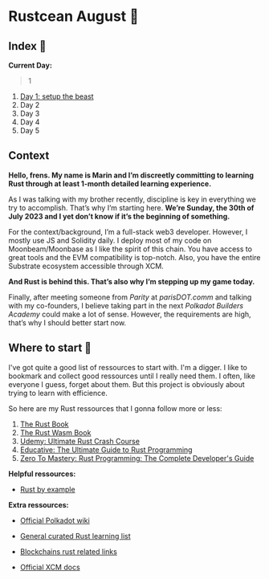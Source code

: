 # Rustcean August 🦀

## Index 🫡

**Current Day:**
> 1

 1. [Day 1: setup the beast](/posts/1.md)
 2. Day 2
 3. Day 3
 4. Day 4
 5. Day 5

## Context

**Hello, frens. My name is Marin and I’m discreetly committing to learning Rust through at least 1-month detailed learning experience.**

As I was talking with my brother recently, discipline is key in everything we try to accomplish. That’s why I’m starting here. **We’re Sunday, the 30th of July 2023 and I yet don’t know if it’s the beginning of something.**

For the context/background, I’m a full-stack web3 developer. However, I mostly use JS and Solidity daily. I deploy most of my code on Moonbeam/Moonbase as I like the spirit of this chain. You have access to great tools and the EVM compatibility is top-notch. Also, you have the entire Substrate ecosystem accessible through XCM.

**And Rust is behind this. That’s also why I’m stepping up my game today.**

Finally, after meeting someone from _Parity_ at _parisDOT.comm_ and talking with my co-founders, I believe taking part in the next _Polkadot Builders Academy_ could make a lot of sense. However, the requirements are high, that’s why I should better start now.

## Where to start 👀

I've got quite a good list of ressources to start with. I'm a digger. I like to bookmark and collect good ressources until I really need them. I often, like everyone I guess, forget about them.
But this project is obviously about trying to learn with efficience.

So here are my Rust ressources that I gonna follow more or less:

1) [The Rust Book](https://cwcmy04.na1.hubspotlinks.com/Ctc/I6+113/cWcMY04/VVBZhr8TdrFtW14Hskx1yL1ghW1sXT7r4WQT9bN5l4bjp3q8_QV1-WJV7CgBjxW504CnP6SGrw6N4NvpWZNVVTZW2nm8622tlh9LW99Sdkd7_Q50LW566V6G6TqLLQW80bkj21FhsdSW6BfqL14HCJssW3SFcvc2KdlD0W71MBcP7tWstyW7PHg3D8WvZS3Vmq1qJ3WJgVkW62dkBZ5vQWBbW4_rTLZ8Vs21JW8rBpCH7RWD5XW1P9G9F1KnbkMW4jFRwb7tjhLCN5xb9lNN4cm8W6J2cHf28SdBMN3lz3lvvl4nLN2jLjMcB9p2zVT6K6q7ZKlyCW8lg3ch5V10kP3q4q1)
2) [The Rust Wasm Book](https://cwcmy04.na1.hubspotlinks.com/Ctc/I6+113/cWcMY04/VVBZhr8TdrFtW14Hskx1yL1ghW1sXT7r4WQT9bN5l4bjp3q8_QV1-WJV7CgLl-W7rRDpm1Rg1qMW6VXyHK3w1DtgW96411W6X9xG3W3FMqdV2dZkv9W86_jnV1rtvTtW7kcW666kN7jxVKqGJk4_KYMSW8tNBLp95c8tzW92RdLT2pw8tjW8BS1kn6rhv9TW1NPQ-H2Kj_RQW1J1yhc2nQWPlW3LrPmX695pfKVX2F1d4Srb07W73D70F6cg6kPV15hxz2LJtgXW5zHZsR4f1_b1W5K7k2r8B3h5JW2kCM0q45BtGzW2wTFSf8RFclCW9dQvPW6FhwllN4mp3XmsfZjP3h381)
3) [Udemy: Ultimate Rust Crash Course](https://cwcmy04.na1.hubspotlinks.com/Ctc/I6+113/cWcMY04/VVBZhr8TdrFtW14Hskx1yL1ghW1sXT7r4WQT9bN5l4bj_3q90pV1-WJV7CgTlvW63Y7p54c-2bKV9fG3Y7QNYXZW6xR8KJ9f1zG2W6VB0MQ8S0NT_W2rGdLQ4tKSmGN3r0XD2MXd25W1tKvff83vHqSW3D6gjk5fHKttW3Db8wR7_zY0TN3LlvyYtd_XkW33nFfH1CwPFvW99wdBR6c5RMPW2sQtfB8_H2GLW3x-vnL4GXgBPW5jfqD04glmHQW6JZyCX9kzgMWW1N8Cr99l_bXNW6Gp0-46-300tW2F5kz-1wF-qlN1Zz9XYlbZGwW1y0y7w8-gztsW7jSYHk395353VTJ4FM6xKQq8VRWRG-1k2g_PW677vjH3_JvcXVGVY2f12yVN03k-01)
4) [Educative: The Ultimate Guide to Rust Programming](https://cwcmy04.na1.hubspotlinks.com/Ctc/I6+113/cWcMY04/VVBZhr8TdrFtW14Hskx1yL1ghW1sXT7r4WQT9bN5l4bj_3q90pV1-WJV7CgPptV4XQkg2nRrZGW5Bxsn_2QZCLXW2zNGll8qnG13W1vKfls9cFCw9W5ThzcV5ysgdqW52NLlX8jKPnGW9lDxPx7Pys_4W1lfGFw9cYpZ7N49m1pgTM3wPW2-GZh51fvZ2vW5Mn9zS6qHTkmVkwNCf8DzCPbW1JWY5c7w591XW1cKZ2K2PJKGsM_SJf0GcXQ3W84ZwGj7Sj90WN1zjR1vPpSZqW1zBmMT7x4q5cW1ZpHgD390p2qW5kncsv326XL9W8md8PT5Ks_pPW55JFVb3L4M0vW1VH79k3H60MmW2cfBVf1-mfBWW7spyZZ49MQp_W1C_4tG19kvtP29d1)
5) [Zero To Mastery: Rust Programming: The Complete Developer's Guide](https://cwcmy04.na1.hubspotlinks.com/Ctc/I6+113/cWcMY04/VVBZhr8TdrFtW14Hskx1yL1ghW1sXT7r4WQT9bN5l4bjJ3q905V1-WJV7CgTydN5-LFcTw1nBdW3gfLF76YBLL1W3HgSbm6BTNfxW3Nb6NB2tST_wW8GWW_Y7ml9MpVvMh8G7mHNxyW7tpzKr710tc8W4KQRBv444K7YW8QHy2P7K477yW3NT7sF6PDjVGW3nnRv73ZP0qTW4X0K9q3tH5RZV5wjcr8GD8TdW4NygSB7wT0ZmW7sjwW91P84krW934hHx8lQH3hW8WL51j3y58PdW3T6k3p1ZMLzPVQrGsN8Mm2KNW6HWCQP7X5m2NW2Xlbyj7XPt07W3dfLXf33dz2CW69tVQy4SbFw_N55mpBVykn8Z35sN1)

**Helpful ressources:**

- [Rust by example](https://doc.rust-lang.org/rust-by-example/)

**Extra ressources:**

- [Official Polkadot wiki](https://wiki.polkadot.network/docs/build-guide)

- [General curated Rust learning list](https://github.com/ctjhoa/rust-learning)

- [Blockchains rust related links](https://github.com/rust-in-blockchain/awesome-blockchain-rust)

- [Official XCM docs](https://paritytech.github.io/xcm-docs/)
